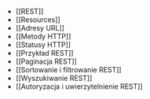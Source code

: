 
- [[REST]]
- [[Resources]]
- [[Adresy URL]]
- [[Metody HTTP]]
- [[Statusy HTTP]]
- [[Przykład REST]]
- [[Paginacja REST]]
- [[Sortowanie i filtrowanie REST]]
- [[Wyszukiwanie REST]]
- [[Autoryzacja i uwierzytelnienie REST]]